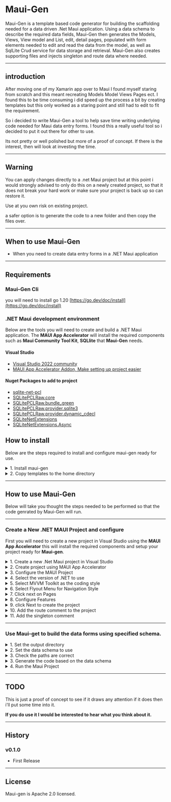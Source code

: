 # Maui-Gen

Maui-Gen is a template based code generator for building the scaffolding needed for a data driven .Net Maui application. 
Using a data schema to describe the required data fields, Maui-Gen then generates the Models, Views, View model and List, edit, detail pages, populated with form elements needed to edit and read the data from the model, as well as SqlLite Crud service for data storage and retrieval.
Maui-Gen also creates supporting files  and injects singleton and route data where needed.

---

## introduction

After moving one of my Xamarin app over to Maui I found myself staring from scratch and this meant recreating Models Model Views Pages ect.
I found this to be time consuming i did speed up the process a bit by creating templates but this only worked as a staring point and still had to edit to fit the requirement.

So i decided to write Maui-Gen a tool to help save time writing underlying code needed for Maui data entry forms. 
I found this a really useful tool so i decided to put it out there for other to use. 

Its not pretty or well polished but more of a proof of concept. If there is the interest, then will look at investing the time.

---

## Warning 
You can apply changes directly to a .net Maui project but at this point i would strongly advised to only do this on a newly created project,
so that it does not break your hard work or make sure your project is back up so can restore it.

Use at you own risk on existing project.

a safer option is to generate the code to a new folder and then copy the files over.

---

## When to use Maui-Gen
- When you need to create data entry forms in a .NET Maui application

---

## Requirements

### Maui-Gen Cli
you will need to install go 1.20 [https://go.dev/doc/install](https://go.dev/doc/install)

### .NET Maui development environment
Below are the tools you will need to create and build a .NET Maui application. The **MAUI App Accelerator** will install the required components such as **Maui Community Tool Kit**, **SQLlite** that **Maui-Gen** needs.

#### Visual Studio
- [Visual Studio 2022 community](https://visualstudio.microsoft.com/vs/community/)
- [MAUI App Accelerator Addon, Make setting up project easier](https://marketplace.visualstudio.com/items?itemName=MattLaceyLtd.MauiAppAccelerator)

#### Nuget Packages to add to project

- [sqlite-net-pcl](https://www.nuget.org/packages/sqlite-net-pcl)
- [SQLitePCLRaw.core](https://www.nuget.org/packages/SQLitePCLRaw.core)
- [SQLitePCLRaw.bundle_green](https://www.nuget.org/packages/SQLitePCLRaw.bundle_green)
- [SQLitePCLRaw.provider.sqlite3](https://www.nuget.org/packages/SQLitePCLRaw.provider.sqlite3)
- [SQLitePCLRaw.provider.dynamic_cdecl](https://www.nuget.org/packages/SQLitePCLRaw.provider.dynamic_cdecl)
- [SQLiteNetExtensions](https://www.nuget.org/packages/SQLiteNetExtensions/)
- [SQLiteNetExtensions.Async](https://www.nuget.org/packages/SQLiteNetExtensions.Async)

## How to install 
Below are the steps required to install and configure maui-gen ready for use.
<details>
<summary>1. Install maui-gen</summary>

><br>
>
> To install Maui-gen run the command below 
> ```yaml
> go install github.com/Mrpye/Maui-Gen
>```
><br>
<br>

</details>

<details>
<summary>2. Copy templates to the home directory</summary>

><br>
>
> Run the command below, this will copy the templates to your home directory so that you can add your own customization and look at some data schema examples.
> ```yaml
> maui-gen init all
> ```
><br>
<br>

</details>

---

## How to use Maui-Gen
Below will take you thought the steps needed to be performed so that the code genrated by Maui-Gen will run.

---

### Create a New .NET MAUI Project and configure

First you will need to create a new project in Visual Studio using the **MAUI App Accelerator** this will install the required components and setup your project ready for **Maui-gen**. 

<details>
<summary>1. Create a new .Net Maui project in Visual Studio</summary>

><br>
>
>Open **Visual Studio** and create a new project this will start the project selection menu. 
><br>
<br>

![New Project](img/new_project.png)

</details>

<details>
<summary>2. Create project using MAUI App Accelerator </summary>

><br>
>
>Select the **MAUI App Accelerator** to start the project wizard.
><br>
<br>

![App Accelerator](img/app_accelerator.png)

</details>

<details>
<summary>3. Configure the MAUI Project</summary>

><br>
>
>Enter the project name and solution name.
>- **Make a note of the path where the project will be created**
>- **Also solution Name this will be the namespace we will use later.**
><br>
<br>

![Configure Project](img/configure_maui_app.png)

</details>

<details>
<summary>4. Select the version of .NET to use</summary>

><br>
>
>Select the .NET version to use either .Net 6 or .NET 7. 
><br>
<br>

![.Net Version](img/app_accelerator_net_version.png)

</details>

<details>
<summary>5. Select MVVM Toolkit as the coding style</summary>

><br>
>
>Select the MVVM Toolkit
><br>
<br>

![Code Style](img/app_accelerator_code_style.png)

</details>

<details>
<summary>6. Select Flyout Menu for Navigation Style</summary>

><br>
>
>You can select Flyout or Tabs
><br>
<br>

![Navigation](img/app_accelerator_nav.png)

</details>

<details>
<summary>7. Click next on Pages</summary>

><br>
>
>You can just click next on the pages.
><br>
<br>

![Pages](img/app_accelerator_pages.png)

</details>

<details>
<summary>8. Configure Features</summary>

><br>
>
>Add the following libraries:
>- MAUI Community Toolkit
>- sqllite-net-pcl
><br>
<br>

![Features](img/app_accelerator_features.png)

</details>

<details>
<summary>9. click Next to create the project</summary>

><br>
>
>MAUI App Accelerator will create the project
><br>
<br>

![Solution Explorer](img/solution_explorer.png)

</details>

<details>
<summary>10. Add the route comment to the project</summary>


><br>
>
>- So that Maui-gen knows where to inject the route code it uses the following comment
>```c#
>//<%REGISTER_ROUTE%>
>```
><br>

<br>

><br>

>- You will need to add this to the file **AppShell.xaml.cs**<br>
>![AppShell](img/app_shell.png)
> - Add the comment just below the InitializeComponent and save changes.
>```c#
>public partial class AppShell : Shell
>{
>	public AppShell()
>	{
>		InitializeComponent();
>
>        //<%REGISTER_ROUTE%>
>    }
>}
>```
><br>


<br>

</details>


<details>
<summary>11. Add the singleton comment</summary>

><br>
>
>- So that Maui-gen knows where to inject the singleton code it uses the following comment
>```c#
>//<%REGISTER_SINGLETON%>
>```
><br>

<br>

><br>
>
>- You will need to add this to the file **AppShell.xaml.cs**<br>
>![MauiProgram](img/maui_program.png)
>-  Add the comment just below the **builder.Services.AddSingleton<MainViewModel>();** and save changes.
>```c#
>public static class MauiProgram {
>    public static MauiApp CreateMauiApp() {
>        var builder = MauiApp.CreateBuilder();
>        builder
>           .UseMauiApp<App>()
>            .UseMauiCommunityToolkit()
>            .ConfigureFonts(fonts => {
>                fonts.AddFont("OpenSans-Regular.ttf", "OpenSansRegular");
>                fonts.AddFont("OpenSans-Semibold.ttf", "OpenSansSemibold");
>            });
>
>        builder.Services.AddSingleton<MainViewModel>();
>
>       //<%REGISTER_SINGLETON%>
>
>        builder.Services.AddSingleton<MainPage>();
>
>        return builder.Build();
>    }
>}
>```
><br>

<br>

</details>

---

### Use Maui-get to build the data forms using specified schema.



<details>
<summary>1. Set the output directory</summary>

><br>
>
>First we need to tell **Maui-gen** where to output the generated code to.
>In this case we are pointing it to the **DemoMauiApp** created earlier.
>
>**Note!** Make sure it is the directory where all the code is, see below.
><br>
<br>

![MauiProgram](img/project_folder.png)

><br>
>
>Run the following command to set the output directory. 
>This is where Maui-gen will output the code to.
>
>**Adjust the path to point to your project.**
>
>```bash
>maui-gen set output "C:\projects\Net\DemoMauiApp\DemoMauiApp"
>```
><br>
<br>

</details>

<details>
<summary>2. Set the data schema to use</summary>

><br>
>
>Under your home directory where the **Maui-get** templates are saved are some example schemas. we are going to set maui-gen to use one of these schemas.
>
>```bash
>maui-gen set schema "C:\Users\[user]\.maui-gen\examples\person_and_pet.yaml"
>```
><br>
<br>

</details>

 
<details>
<summary>3. Check the paths are correct</summary>

><br>
>
>You can check what paths are set by using the following command this will open the config file in notepad.
>
>```bash
>maui-gen set edit
>```
><br>
<br>

</details>

<details>
<summary>3. Generate the code based on the data schema</summary>

><br>
>
>Finally we are ready to generate the code you will need to pass in the project root namespace this is the ?> "solution name" you entered when creating the Maui project.
>
>you can also change the name space in the Data Schema file
>
>```yaml
>name_space: "DemoMauiApp"
>resources:
>  - App
>  - Enums
>  - AppShell
>  - MauiProgram
>```
>
>```bash
>maui-gen build --namespace "[solution name]"
>```
><br>
<br>

</details>

<details>
<summary>4. Run the Maui Project</summary>

><br>
>
>Now that the code has been generated your can goto you Visual studio and you will see lots of new folders and files have been created.
><br>
<br>


![Generated Code](img/generated_code.png)

><br>
>
>You can now simple run the project and you should see.
><br>
<br>

#### Main Menu
![Menu](img/project_menu.png)

#### Edit Person Form
![Add Person](img/project_add_person.png)

#### List Person Form
![Add Person](img/project_list_person.png)


</details>

---

## TODO
This is just a proof of concept to see if it draws any attention if it does then i'll put some time into it.


**If you do use it I would be interested to hear what you think about it.**


---

## History
### v0.1.0
- First Release
  
---

## License
Maui-gen is Apache 2.0 licensed.
